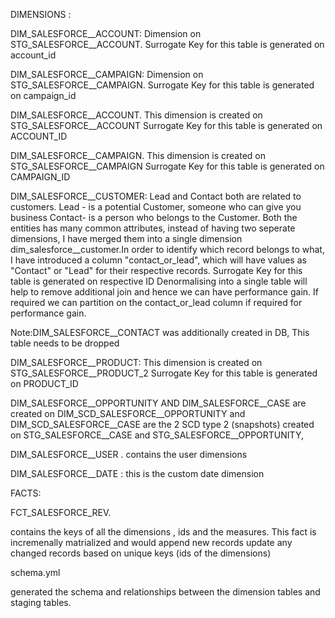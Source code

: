 DIMENSIONS :


DIM_SALESFORCE__ACCOUNT:
Dimension on STG_SALESFORCE__ACCOUNT. 
Surrogate Key for this table is generated on account_id

DIM_SALESFORCE__CAMPAIGN:
Dimension on STG_SALESFORCE__CAMPAIGN. 
Surrogate Key for this table is generated on campaign_id



DIM_SALESFORCE__ACCOUNT.
This dimension is created on  STG_SALESFORCE__ACCOUNT 
Surrogate Key for this table is generated  on ACCOUNT_ID

DIM_SALESFORCE__CAMPAIGN.
This dimension is created on  STG_SALESFORCE__CAMPAIGN
Surrogate Key for this table is generated  on CAMPAIGN_ID


DIM_SALESFORCE__CUSTOMER:
Lead and Contact both are related to customers.
Lead - is a potential Customer, someone who can give you business
Contact- is a person who belongs to the Customer.
Both the entities has many common attributes, instead of having two seperate dimensions, I have merged them into a single dimension
dim_salesforce__customer.In order to identify which record belongs to what, I have introduced a column "contact_or_lead",
which will have values as "Contact" or "Lead" for their respective records.
Surrogate Key for this table is generated on respective ID 
Denormalising into a single table will help to remove additional join and hence we can have performance gain. If required 
we can partition on the contact_or_lead column if required for performance gain.

Note:DIM_SALESFORCE__CONTACT was additionally created in DB, This table needs to be dropped

DIM_SALESFORCE__PRODUCT:
This dimension is created on  STG_SALESFORCE__PRODUCT_2 
Surrogate Key for this table is generated  on   PRODUCT_ID 

DIM_SALESFORCE__OPPORTUNITY AND DIM_SALESFORCE__CASE are created on 
DIM_SCD_SALESFORCE__OPPORTUNITY and DIM_SCD_SALESFORCE__CASE are the 2 SCD type 2 (snapshots) created on STG_SALESFORCE__CASE
and STG_SALESFORCE__OPPORTUNITY,  

DIM_SALESFORCE__USER . contains the user dimensions

DIM_SALESFORCE__DATE  : this is the custom date dimension




FACTS:

FCT_SALESFORCE_REV.

contains the keys of all the dimensions , ids and the measures. This fact is incremenally matrialized and would append new records 
update any changed records based on unique keys (ids of the dimensions)


schema.yml 

generated the schema and relationships between the dimension tables and staging tables.








